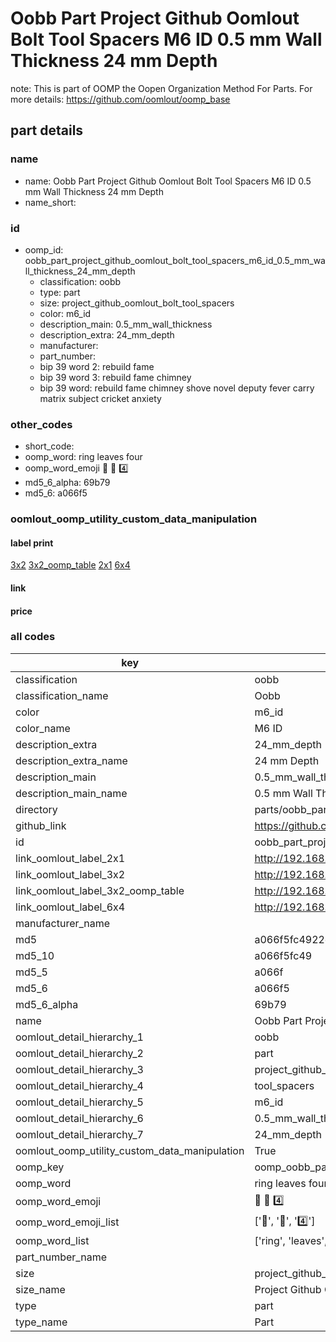 # Oobb Part Project Github Oomlout Bolt Tool Spacers M6 ID 0.5 mm Wall Thickness 24 mm Depth  

note: This is part of OOMP the Oopen Organization Method For Parts. For more details: https://github.com/oomlout/oomp_base

##  part details
  







### name
* name: Oobb Part Project Github Oomlout Bolt Tool Spacers M6 ID 0.5 mm Wall Thickness 24 mm Depth
* name_short: 
### id
* oomp_id: oobb_part_project_github_oomlout_bolt_tool_spacers_m6_id_0.5_mm_wall_thickness_24_mm_depth
  * classification: oobb
  * type: part
  * size: project_github_oomlout_bolt_tool_spacers
  * color: m6_id
  * description_main: 0.5_mm_wall_thickness
  * description_extra: 24_mm_depth
  * manufacturer: 
  * part_number: 
  * bip 39 word 2: rebuild fame
  * bip 39 word 3: rebuild fame chimney
  * bip 39 word: rebuild fame chimney shove novel deputy fever carry matrix subject cricket anxiety

### other_codes
* short_code: 
* oomp_word: ring leaves four
* oomp_word_emoji :ring: :leaves: :four:
* md5_6_alpha: 69b79
* md5_6: a066f5






### oomlout_oomp_utility_custom_data_manipulation
#### label print
[3x2](http://192.168.1.245:1112/?label=oomp%2069b79)
[3x2_oomp_table](http://192.168.1.108:1112/?label=oomp%2069b79)
[2x1](http://192.168.1.242:1112/?label=oomp%2069b79)
[6x4](http://192.168.1.55:1112/?label=oomp%2069b79)    

#### link

                              

#### price







### all codes 
| key | value |  
| --- | --- |  
| classification | oobb |  
| classification_name | Oobb |  
| color | m6_id |  
| color_name | M6 ID |  
| description_extra | 24_mm_depth |  
| description_extra_name | 24 mm Depth |  
| description_main | 0.5_mm_wall_thickness |  
| description_main_name | 0.5 mm Wall Thickness |  
| directory | parts/oobb_part_project_github_oomlout_bolt_tool_spacers_m6_id_0.5_mm_wall_thickness_24_mm_depth |  
| github_link | https://github.com/oomlout/oomlout_oomp_part_src/tree/main/parts/oobb_part_project_github_oomlout_bolt_tool_spacers_m6_id_0.5_mm_wall_thickness_24_mm_depth |  
| id | oobb_part_project_github_oomlout_bolt_tool_spacers_m6_id_0.5_mm_wall_thickness_24_mm_depth |  
| link_oomlout_label_2x1 | http://192.168.1.242:1112/?label=oomp%2069b79 |  
| link_oomlout_label_3x2 | http://192.168.1.245:1112/?label=oomp%2069b79 |  
| link_oomlout_label_3x2_oomp_table | http://192.168.1.108:1112/?label=oomp%2069b79 |  
| link_oomlout_label_6x4 | http://192.168.1.55:1112/?label=oomp%2069b79 |  
| manufacturer_name |  |  
| md5 | a066f5fc4922eaaced4b8c7050149d9a |  
| md5_10 | a066f5fc49 |  
| md5_5 | a066f |  
| md5_6 | a066f5 |  
| md5_6_alpha | 69b79 |  
| name | Oobb Part Project Github Oomlout Bolt Tool Spacers M6 ID 0.5 mm Wall Thickness 24 mm Depth |  
| oomlout_detail_hierarchy_1 | oobb |  
| oomlout_detail_hierarchy_2 | part |  
| oomlout_detail_hierarchy_3 | project_github_bolt |  
| oomlout_detail_hierarchy_4 | tool_spacers |  
| oomlout_detail_hierarchy_5 | m6_id |  
| oomlout_detail_hierarchy_6 | 0.5_mm_wall_thickness |  
| oomlout_detail_hierarchy_7 | 24_mm_depth |  
| oomlout_oomp_utility_custom_data_manipulation | True |  
| oomp_key | oomp_oobb_part_project_github_oomlout_bolt_tool_spacers_m6_id_0.5_mm_wall_thickness_24_mm_depth |  
| oomp_word | ring leaves four |  
| oomp_word_emoji | :ring: :leaves: :four: |  
| oomp_word_emoji_list | [':ring:', ':leaves:', ':four:'] |  
| oomp_word_list | ['ring', 'leaves', 'four'] |  
| part_number_name |  |  
| size | project_github_oomlout_bolt_tool_spacers |  
| size_name | Project Github Oomlout Bolt Tool Spacers |  
| type | part |  
| type_name | Part |  
